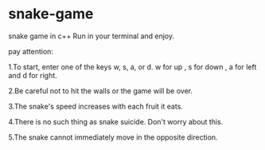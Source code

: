 # snake-game
snake game in c++
Run in your terminal and enjoy.

pay attention:

1.To start, enter one of the keys w, s, a, or d. w for up , s for down , a for left and d for right.

2.Be careful not to hit the walls or the game will be over.

3.The snake's speed increases with each fruit it eats.

4.There is no such thing as snake suicide. Don't worry about this.

5.The snake cannot immediately move in the opposite direction.
